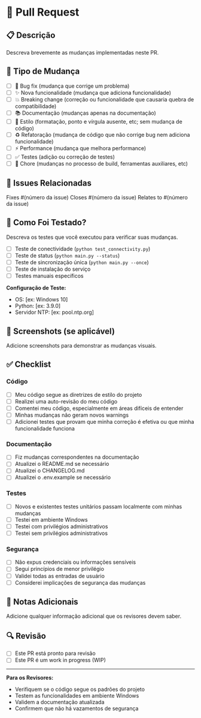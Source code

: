 # 🔄 Pull Request

## 📋 Descrição

Descreva brevemente as mudanças implementadas neste PR.

## 🎯 Tipo de Mudança

- [ ] 🐛 Bug fix (mudança que corrige um problema)
- [ ] ✨ Nova funcionalidade (mudança que adiciona funcionalidade)
- [ ] 💥 Breaking change (correção ou funcionalidade que causaria quebra de compatibilidade)
- [ ] 📚 Documentação (mudanças apenas na documentação)
- [ ] 🎨 Estilo (formatação, ponto e vírgula ausente, etc; sem mudança de código)
- [ ] ♻️ Refatoração (mudança de código que não corrige bug nem adiciona funcionalidade)
- [ ] ⚡ Performance (mudança que melhora performance)
- [ ] ✅ Testes (adição ou correção de testes)
- [ ] 🔧 Chore (mudanças no processo de build, ferramentas auxiliares, etc)

## 🔗 Issues Relacionadas

Fixes #(número da issue)
Closes #(número da issue)
Relates to #(número da issue)

## 🧪 Como Foi Testado?

Descreva os testes que você executou para verificar suas mudanças.

- [ ] Teste de conectividade (`python test_connectivity.py`)
- [ ] Teste de status (`python main.py --status`)
- [ ] Teste de sincronização única (`python main.py --once`)
- [ ] Teste de instalação do serviço
- [ ] Testes manuais específicos

**Configuração de Teste:**
- OS: [ex: Windows 10]
- Python: [ex: 3.9.0]
- Servidor NTP: [ex: pool.ntp.org]

## 📸 Screenshots (se aplicável)

Adicione screenshots para demonstrar as mudanças visuais.

## ✅ Checklist

### Código
- [ ] Meu código segue as diretrizes de estilo do projeto
- [ ] Realizei uma auto-revisão do meu código
- [ ] Comentei meu código, especialmente em áreas difíceis de entender
- [ ] Minhas mudanças não geram novos warnings
- [ ] Adicionei testes que provam que minha correção é efetiva ou que minha funcionalidade funciona

### Documentação
- [ ] Fiz mudanças correspondentes na documentação
- [ ] Atualizei o README.md se necessário
- [ ] Atualizei o CHANGELOG.md
- [ ] Atualizei o .env.example se necessário

### Testes
- [ ] Novos e existentes testes unitários passam localmente com minhas mudanças
- [ ] Testei em ambiente Windows
- [ ] Testei com privilégios administrativos
- [ ] Testei sem privilégios administrativos

### Segurança
- [ ] Não expus credenciais ou informações sensíveis
- [ ] Segui princípios de menor privilégio
- [ ] Validei todas as entradas de usuário
- [ ] Considerei implicações de segurança das mudanças

## 📝 Notas Adicionais

Adicione qualquer informação adicional que os revisores devem saber.

## 🔍 Revisão

- [ ] Este PR está pronto para revisão
- [ ] Este PR é um work in progress (WIP)

---

**Para os Revisores:**
- Verifiquem se o código segue os padrões do projeto
- Testem as funcionalidades em ambiente Windows
- Validem a documentação atualizada
- Confirmem que não há vazamentos de segurança